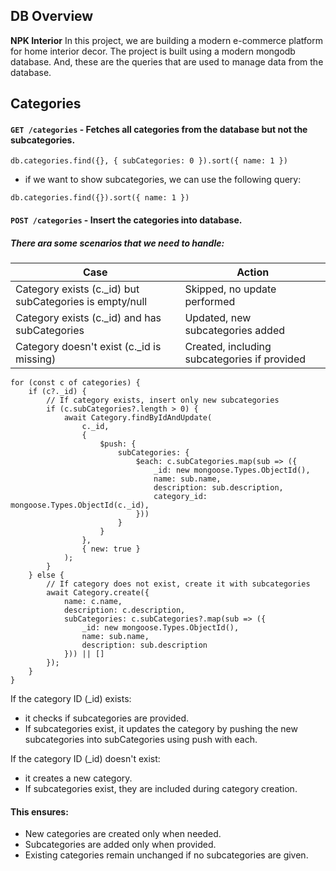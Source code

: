 ## DB Overview
**NPK Interior** In this project, we are building a modern e-commerce platform for home interior decor. The project is built using a modern mongodb database. And, these are the queries that are used to manage data from the database.

## Categories
#### `GET /categories` - Fetches all categories from the database but not the subcategories.
```
db.categories.find({}, { subCategories: 0 }).sort({ name: 1 })
```
- if we want to show subcategories, we can use the following query:
```
db.categories.find({}).sort({ name: 1 })
```
#### `POST /categories` - Insert the categories into database.

##### There ara some scenarios that we need to handle:

| Case          | Action  |
|---------------|---------|
| Category exists (c._id) but subCategories is empty/null       | Skipped, no update performed |
| Category exists (c._id) and has subCategories	          | Updated, new subcategories added |
| Category doesn't exist (c._id is missing)	       |     Created, including subcategories if provided    |          

```
for (const c of categories) {
    if (c?._id) {
        // If category exists, insert only new subcategories
        if (c.subCategories?.length > 0) {
            await Category.findByIdAndUpdate(
                c._id,
                { 
                    $push: { 
                        subCategories: { 
                            $each: c.subCategories.map(sub => ({
                                _id: new mongoose.Types.ObjectId(),
                                name: sub.name,
                                description: sub.description,
                                category_id: mongoose.Types.ObjectId(c._id),
                            }))
                        }
                    }
                },
                { new: true }
            );
        }
    } else {
        // If category does not exist, create it with subcategories
        await Category.create({
            name: c.name,
            description: c.description,
            subCategories: c.subCategories?.map(sub => ({
                _id: new mongoose.Types.ObjectId(),
                name: sub.name,
                description: sub.description
            })) || []
        });
    }
}

```
 If the category ID (_id) exists:
  * it checks if subcategories are provided.
  * If subcategories exist, it updates the category by pushing the new subcategories into subCategories using push with each.


If the category ID (_id) doesn't exist:
  * it creates a new category.
  * If subcategories exist, they are included during category creation.


#### This ensures:
  * New categories are created only when needed.
  * Subcategories are added only when provided.
  * Existing categories remain unchanged if no subcategories are given.